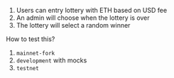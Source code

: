 1. Users can entry lottery with ETH based on USD fee
2. An admin will choose when the lottery is over 
3. The lottery will select a random winner 


How to test this?
1. `mainnet-fork` 
2. `development` with mocks
3. `testnet`